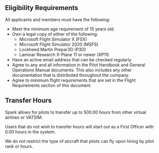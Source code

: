 ## Eligibility Requirements

All applicants and members must have the following:

- Meet the minimum age requirement of 15 years old.
- Own a legal copy of either of the following:
    - Microsoft Flight Simulator X (FSX)
    - Microsoft Flight Simulator 2020 (MSFS)
    - Lockheed Martin Prepar3D (P3D)
    - Laminar Research X-Plane 11 or newer (XP11)
- Have an active email address that can be checked regularly
- Agree to any and all information in the Pilot Handbook and General Operations Manual documents. This also includes any other documentation that is distributed throughout the company.
- Agree to minimum flight requirements that are set in the Flight Requirements section of this document.

## Transfer Hours

Spark allows for pilots to transfer up to 500.00 hours from other virtual airlines or VATSIM.

Users that do not wish to transfer hours will start out as a First Officer with 0.00 hours in the system. 

We do not restrict the type of aircraft that pilots can fly upon hiring by pilot rank or hours.